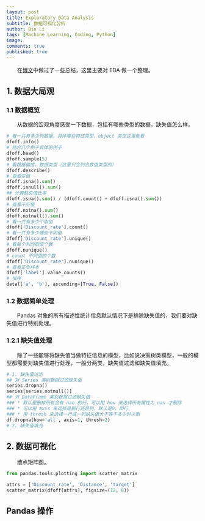 ```yaml
---
layout: post
title: Exploratory Data Analysis
subtitle: 数据可视化分析
author: Bin Li
tags: [Machine Learning, Coding, Python]
image: 
comments: true
published: true
---
```


　　在[博文](http://gitlinux.net/2019-03-15-feature-engineering/)中做过了一些总结，这里主要对 EDA 做一个整理。

## 1. 数据大局观
### 1.1 数据概览
　　从数据的宏观角度感受一下数据，包括有哪些类型的数据，缺失值怎么样。
```python
# 看一共有多少列数据，具体哪些特征类型，object 类型这里能看
dfoff.info()
# 结合几个例子具体的例子
dfoff.head()
dfoff.sample(5)
# 看数据偏度，数据类型（这里只会列出数值类型的）
dfoff.describe()
# 查看空值
dfoff.isna().sum()
dfoff.isnull().sum()
## 计算缺失值比率
dfoff.isna().sum() / (dfoff.count() + dfoff.isna().sum())
# 查看不空值
dfoff.notna().sum()
dfoff.notnull().sum()
# 看一共有多少个取值
dfoff['Discount_rate'].count()
# 看一共有多少哪些不同值
dfoff['Discount_rate'].unique()
# 看每个列的取值个数
dfoff.nunique()
# count 不同值的个数
dfoff['Discount_rate'].nunique()
# 查看正负样本
dfoff['label'].value_counts()
# 排序
data(['a', 'b'], ascending=[True, False])
```

### 1.2 数据简单处理
　　Pandas 对象的所有描述性统计信息默认情况下是排除缺失值的，我们要对缺失值进行特别处理。

### 1.2.1 缺失值处理
　　除了一些能够将缺失值当做特征信息的模型，比如说决策树类模型，一般的模型都需要对缺失值进行处理，一般分两类，缺失值过滤和缺失值填充。

```python
# 1. 缺失值过滤
## 对 Series 类别数据过滤缺失值
series.dropna()
series[series.notnull()]
## 对 DataFrame 类别数据过滤缺失值
### * 默认是删掉所有含有 nan 的行，可以用 how 来选择所有属性为 nan 才删除
### * 可以用 axis 来选择是删行还是列，默认是0，即行
### * 用 thresh 来选择一行或一列缺失值大于等于多少时才删
df.dropna(how='all', axis=1, thresh=2)
# 2. 缺失值填充
```

## 2. 数据可视化

　　散点矩阵图。
```python
from pandas.tools.plotting import scatter_matrix

attrs = ['Discount_rate', 'Distance', 'target']
scatter_matrix(dfoff[attrs], figsize=(12, 8))
```
## Pandas 操作

